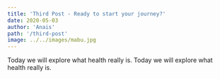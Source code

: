 ```yaml
---
title: 'Third Post - Ready to start your journey?'
date: 2020-05-03
author: 'Anais'
path: '/third-post'
image: ../../images/mabu.jpg
---
```


Today we will explore what health really is. Today we will explore what health really is.